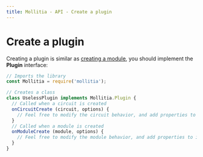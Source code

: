 ```yaml
---
title: Mollitia - API - Create a plugin
---
```

# Create a plugin

Creating a plugin is similar as [creating a module](/api/create-module), you should implement the **Plugin** interface:

``` javascript
// Imports the library
const Mollitia = require('mollitia');

// Creates a class
class UselessPlugin implements Mollitia.Plugin {
  // Called when a circuit is created
  onCircuitCreate (circuit, options) {
    // Feel free to modify the circuit behavior, and add properties to it
  }
  // Called when a module is created
  onModuleCreate (module, options) {
    // Feel free to modify the module behavior, and add properties to it
  }
}
```
